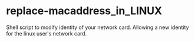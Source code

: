# replace-macaddress_in_LINUX
Shell script to modify identity of your network card. Allowing a new identity for the linux user's network card.
